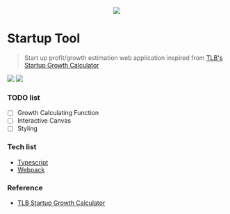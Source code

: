 <p align="center">
    <img src="https://d24wdqbfu08orq.cloudfront.net/dgggcrkxq/image/upload/v1586271553/noticon/nus6dsqgee1cfqy78el1.gif" />
</p>

# Startup Tool

> Start up profit/growth estimation web application inspired from [TLB's Startup Growth Calculator](http://growth.tlb.org/)

[![](https://img.shields.io/badge/author-RunFridge-green?style=flat)](https://github.com/RunFridge/startup-nomogram)
[![](https://img.shields.io/github/license/RunFridge/startup-nomogram)](https://github.com/RunFridge/startup-nomogram/blob/master/LICENSE)

### TODO list

- [ ] Growth Calculating Function
- [ ] Interactive Canvas
- [ ] Styling

### Tech list

- [Typescript](https://www.typescriptlang.org/)
- [Webpack](https://webpack.js.org/)

### Reference

- [TLB Startup Growth Calculator](http://growth.tlb.org/)